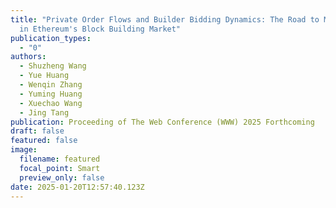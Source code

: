 ```yaml
---
title: "Private Order Flows and Builder Bidding Dynamics: The Road to Monopoly
  in Ethereum's Block Building Market"
publication_types:
  - "0"
authors:
  - Shuzheng Wang
  - Yue Huang
  - Wenqin Zhang
  - Yuming Huang
  - Xuechao Wang
  - Jing Tang
publication: Proceeding of The Web Conference (WWW) 2025 Forthcoming
draft: false
featured: false
image:
  filename: featured
  focal_point: Smart
  preview_only: false
date: 2025-01-20T12:57:40.123Z
---
```

